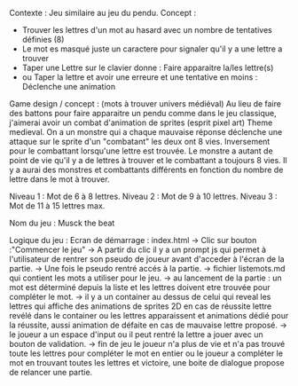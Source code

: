 Contexte : Jeu similaire au jeu du pendu.
Concept : 
- Trouver les lettres d'un mot au hasard avec un nombre de tentatives définies (8)
- Le mot es masqué juste un caractere pour signaler qu'il y a une lettre a trouver
- Taper une Lettre sur le clavier donne :  Faire apparaitre la/les lettre(s) 
- ou Taper la lettre et avoir une erreure et une tentative en moins : Déclenche une animation

Game design / concept : (mots à trouver univers médiéval)
Au lieu de faire des battons pour faire apparaitre un pendu comme dans le jeu classique,
j'aimerai avoir un combat d'animation de sprites (esprit pixel art) Theme medieval.
On a un monstre qui a chaque mauvaise réponse déclenche une attaque sur le sprite d'un "combatant" les deux ont 8 vies.
Inversement pour le combattant lorsqu'une lettre est trouvée. Le monstre a autant de point de vie qu'il y a de lettres à trouver
et le combattant a toujours 8 vies.
Il y a aurai des monstres et combattants différents en fonction du nombre de lettre dans le mot à trouver.

Niveau 1 : Mot de 6 à 8 lettres.
Niveau 2 : Mot de 9 à 10 lettres.
Niveau 3 : Mot de 11 à 15 lettres max.

Nom du jeu : Musck the beat

Logique du jeu : Ecran de démarrage : index.html 
-> Clic sur bouton :"Commencer le jeu"
-> A partir du clic il y a un prompt js qui permet à l'utilisateur de rentrer son pseudo de joueur avant d'acceder à l'écran de la partie.
-> Une fois le pseudo rentré accés à la partie.
-> fichier listemots.md qui contient les mots a utiliser pour le jeu.
-> au lancement de la partie :
un mot est déterminé depuis la liste et les lettres doivent etre trouvée pour compléter le mot.
-> il y a un container au dessus de celui qui reveal les lettres qui affiche des animations de sprites 2D
en cas de réussite lettre revélé dans le container ou les lettres apparaissent et animations dédié pour la réussite, aussi animation de défaite en cas de mauvaise lettre proposé.
-> le joueur a un espace d'input ou il peut rentré la lettre a jouer avec un bouton de validation.
-> fin de jeu le joueur n'a plus de vie et n'a pas trouvé toute les lettres pour compléter le mot en entier ou le joueur a compléter le mot en trouvant toutes les lettres et victoire, une boite de dialogue propose de relancer une partie.